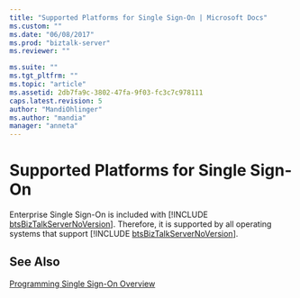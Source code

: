 ```yaml
---
title: "Supported Platforms for Single Sign-On | Microsoft Docs"
ms.custom: ""
ms.date: "06/08/2017"
ms.prod: "biztalk-server"
ms.reviewer: ""

ms.suite: ""
ms.tgt_pltfrm: ""
ms.topic: "article"
ms.assetid: 2db7fa9c-3802-47fa-9f03-fc3c7c978111
caps.latest.revision: 5
author: "MandiOhlinger"
ms.author: "mandia"
manager: "anneta"
---
```

# Supported Platforms for Single Sign-On
Enterprise Single Sign-On is included with [!INCLUDE [btsBizTalkServerNoVersion](../includes/btsbiztalkservernoversion-md.md)]. Therefore, it is supported by all operating systems that support [!INCLUDE [btsBizTalkServerNoVersion](../includes/btsbiztalkservernoversion-md.md)].  
  
## See Also  
 [Programming Single Sign-On Overview](../core/programming-single-sign-on-overview.md)